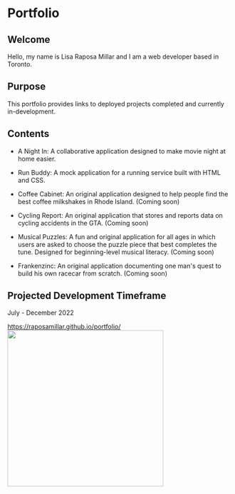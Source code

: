 # Portfolio

## Welcome
Hello, my name is Lisa Raposa Millar and I am a web developer based in Toronto.  

## Purpose 
This portfolio provides links to deployed projects completed and currently in-development.

## Contents
* A Night In: A collaborative application designed to make movie night at home easier.

* Run Buddy: A mock application for a running service built with HTML and CSS.

* Coffee Cabinet: An original application designed to help people find the best coffee milkshakes in Rhode Island. (Coming soon)

* Cycling Report: An original application that stores and reports data on cycling accidents in the GTA. (Coming soon)

* Musical Puzzles: A fun and original application for all ages in which users are asked to choose the puzzle piece that best completes the tune.  Designed for beginning-level musical literacy.  (Coming soon)

* Frankenzinc: An original application documenting one man's quest to build his own racecar from scratch. (Coming soon)

## Projected Development Timeframe
July - December 2022

https://raposamillar.github.io/portfolio/ <br>
<img src="./assets/images/raposamillar-portfolio-screenshot.jpg" width="350" />
